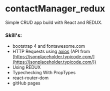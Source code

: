 # contactManager_redux
Simple CRUD app build with React and REDUX.

### Skill's:
* bootstrap 4 and fontawesome.com
* HTTP Requests using [axios](https://github.com/axios/axios) (API from [https://jsonplaceholder.typicode.com/](https://jsonplaceholder.typicode.com/))
* Using REDUX
* Typechecking With PropTypes
* react-router-dom
* gitHub pages
